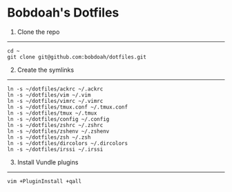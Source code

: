 Bobdoah's Dotfiles
==================

1. Clone the repo
-----------------
    cd ~
    git clone git@github.com:bobdoah/dotfiles.git

2. Create the symlinks
----------------------
    ln -s ~/dotfiles/ackrc ~/.ackrc
    ln -s ~/dotfiles/vim ~/.vim
    ln -s ~/dotfiles/vimrc ~/.vimrc
    ln -s ~/dotfiles/tmux.conf ~/.tmux.conf
    ln -s ~/dotfiles/tmux ~/.tmux
    ln -s ~/dotfiles/config ~/.config
    ln -s ~/dotfiles/zshrc ~/.zshrc
    ln -s ~/dotfiles/zshenv ~/.zshenv
    ln -s ~/dotfiles/zsh ~/.zsh
    ln -s ~/dotfiles/dircolors ~/.dircolors
    ln -s ~/dotfiles/irssi ~/.irssi

3. Install Vundle plugins
-------------------------

    vim +PluginInstall +qall
